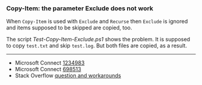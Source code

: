 
### Copy-Item: the parameter Exclude does not work

When `Copy-Item` is used with `Exclude` and `Recurse` then `Exclude` is ignored
and items supposed to be skipped are copied, too.

The script *Test-Copy-Item-Exclude.ps1* shows the problem. It is supposed to
copy `test.txt` and skip `test.log`. But both files are copied, as a result.

---

- Microsoft Connect [1234983](https://connect.microsoft.com/PowerShell/Feedback/Details/1234983)
- Microsoft Connect [698513](https://connect.microsoft.com/PowerShell/feedback/details/698513)
- Stack Overflow [question and workarounds](http://stackoverflow.com/q/731752/323582)
